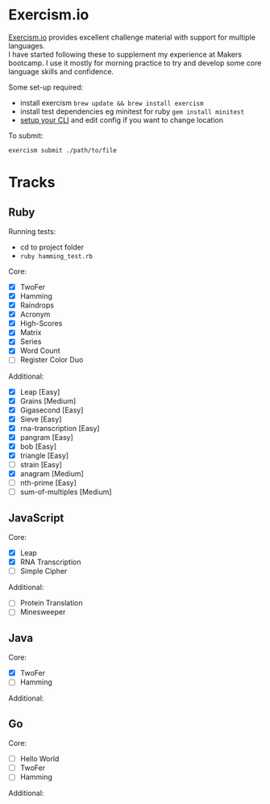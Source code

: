 Exercism.io
======
[Exercism.io](https://exercism.io/) provides excellent challenge material with support for multiple languages.  
I have started following these to supplement my experience at Makers bootcamp. I use it mostly for morning practice to try and develop some core language skills and confidence. 

Some set-up required:

- install exercism `brew update && brew install exercism`
- install test dependencies eg minitest for ruby `gem install minitest`
- [setup your CLI](https://exercism.io/cli-walkthrough) and edit config if you want to change location

To submit:

`exercism submit ./path/to/file`

Tracks
======

Ruby
----

Running tests:
- cd to project folder
- `ruby hamming_test.rb`

Core:
- [x] TwoFer
- [x] Hamming
- [x] Raindrops
- [x] Acronym
- [x] High-Scores
- [x] Matrix
- [x] Series
- [x] Word Count
- [ ] Register Color Duo

Additional:
- [x] Leap [Easy]
- [x] Grains [Medium]
- [x] Gigasecond [Easy]
- [x] Sieve [Easy]
- [x] rna-transcription [Easy]
- [x] pangram [Easy]
- [x] bob [Easy]
- [x] triangle [Easy]
- [ ] strain [Easy]
- [x] anagram [Medium]
- [ ] nth-prime [Easy]
- [ ] sum-of-multiples [Medium]

JavaScript
-------
Core:
- [x] Leap
- [x] RNA Transcription
- [ ] Simple Cipher

Additional:
- [ ] Protein Translation
- [ ] Minesweeper

Java
-----
Core:
- [x] TwoFer
- [ ] Hamming

Additional:

Go
-----
Core:
- [ ] Hello World
- [ ] TwoFer
- [ ] Hamming

Additional:

